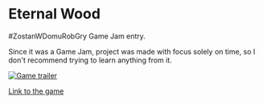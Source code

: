 # Eternal Wood
 #ZostanWDomuRobGry Game Jam entry.

Since it was a Game Jam, project was made with focus solely on time, so I don't recommend trying to learn anything from it.

[![Game trailer](https://i9.ytimg.com/vi/LTIePReKGB8/mqdefault.jpg?time=1586762594904&sqp=CKCl0PQF&rs=AOn4CLBq2fn9EtK9B13R7BV15PwvEoKplQ)](http://www.youtube.com/watch?v=LTIePReKGB8)

[Link to the game](https://kodeman010.itch.io/eternal-wood)
